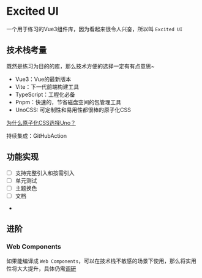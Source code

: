 # Excited UI

一个用于练习的Vue3组件库，因为看起来很令人兴奋，所以叫 `Excited UI`

## 技术栈考量

既然是练习为目的的库，那么技术方便的选择一定有有点意思~

- Vue3：Vue的最新版本
- Vite：下一代前端构建工具
- TypeScript：工程化必备
- Pnpm：快速的，节省磁盘空间的包管理工具
- UnoCSS: 可定制性和易用性都很棒的原子化CSS


[为什么原子化CSS选择Uno？](https://antfu.me/posts/reimagine-atomic-css-zh)

持续集成：GitHubAction

## 功能实现

- [ ] 支持完整引入和按需引入
- [ ] 单元测试
- [ ] 主题换色
- [ ] 文档
- 

## 进阶

### Web Components

如果能编译成 `Web Components`，可以在技术栈不敏感的场景下使用，那么将实用性将大大提升，具体仍需[调研](https://cn.vuejs.org/guide/extras/web-components.html#building-custom-elements-with-vue)